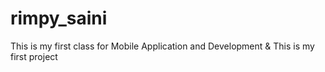 # rimpy_saini
This is my first class for Mobile Application and Development &
This is my first project
